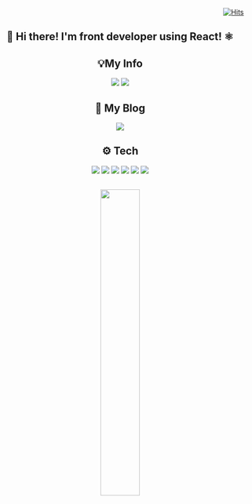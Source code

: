 <div align=right>
  
[![Hits](https://hits.seeyoufarm.com/api/count/incr/badge.svg?url=https%3A%2F%2Fgithub.com%2Fgjbae1212%2Fhit-counter&count_bg=%23002045&title_bg=%23F7394D&icon=&icon_color=%23E7E7E7&title=hits&edge_flat=false)](https://hits.seeyoufarm.com)
</div>

<div align=center> <h2>👋 Hi there! I'm front developer using React! ⚛ </h2></div>





<div align=center>
 <h2> 💡My Info </h2>

<p>
<a href="mailto:lhk3337@gmail.com" target="_blank"><img src="https://img.shields.io/badge/lhk3337@gmail.com-D14836?style=flat-square&logo=Gmail&logoColor=white"/></a>
<a href="https://www.linkedin.com/in/holim/" target="_blank"><img src="https://img.shields.io/badge/hongkyuLim-%230077B5.svg?style=flat-square&logo=linkedin&logoColor=white"/></a>
</p>
</div>

<div align=center>
 <h2> 📖 My Blog</h2>

<p>
  <a href="https://lhk3337.github.io/" target="_blank"><img src="https://img.shields.io/badge/Blog-3A5D7B?style=flat-square&logo=notion" /></a>
</p>
 </div>

<div align=center>
 <h2> ⚙️ Tech </h2>
<p>
<img src="https://img.shields.io/badge/HTML5-E34F26.svg?&style=flat-square&logo=HTML5&logoColor=white" /> <img src="https://img.shields.io/badge/CSS3-1572B6.svg?&style=flat-square&logo=CSS3&logoColor=white" /> <img src="https://img.shields.io/badge/javascript-F7DF1E.svg?&style=flat-square&logo=javascript&logoColor=black" />
<img src="https://img.shields.io/badge/React-61dafb.svg?&style=flat-square&logo=react&logoColor=black" />
 <img src="https://img.shields.io/badge/styled components-DB7093.svg?&style=flat-square&logo=styled-components&logoColor=white" />
<img src="https://img.shields.io/badge/React Router-ca4245.svg?&style=flat-square&logo=React-Router&logoColor=white" />
 </p>
</div>
<div align=center>
 <h2></h2>
  <img src=https://github-readme-stats-lhk3337.vercel.app/api?username=lhk3337&theme=graywhite&hide_border=true&show_icons=true? style="width: 40%" />
</div>


